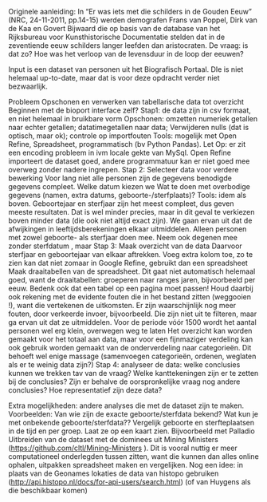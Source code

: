 Originele aanleiding: In “Er was iets met die schilders in de Gouden Eeuw” (NRC, 24-11-2011, pp.14-15) werden demografen Frans van Poppel, Dirk van de Kaa en Govert Bijwaard die op basis van de database van het Rijksbureau voor Kunsthistorische Documentatie stelden dat in de zeventiende eeuw schilders langer leefden dan aristocraten. De vraag: is dat zo?
Hoe was het verloop van de levensduur in de loop der eeuwen?

Input is een dataset van personen uit het Biografisch Portaal. DIe is niet helemaal up-to-date, maar dat is voor deze opdracht verder niet bezwaarlijk.


Probleem Opschonen en verwerken van tabellarische data tot overzicht
Beginnen met de bioport interface zelf?
Stap1: de data zijn in csv formaat, en niet helemaal in bruikbare vorm
Opschonen: omzetten numeriek getallen naar echter getallen; datatimegetallen naar data;
Verwijderen nulls (dat is optisch, maar ok); controle op importfouten
Tools: mogelijk met Open Refine, Spreadsheet, programmatisch (bv Python Pandas). Let Op: er zit een encoding probleem in ivm locale gekte van MySql. Open Refine importeert de dataset goed, andere programmatuur kan er niet goed mee overweg zonder nadere ingrepen.
Stap 2: Selecteer data voor verdere bewerking
Voor lang niet alle personen zijn de gegevens benodigde gegevens compleet.
Welke datum kiezen we
Wat te doen met overbodige gegevens (namen, extra datums,  geboorte-/sterfplaats)?
Tools: idem als boven.
Geboortejaar en sterfjaar zijn het meest compleet, dus geven meeste resultaten. Dat is wel minder precies, maar in dit geval te verkiezen boven minder data (die ook niet altijd exact zijn). We gaan ervan uit dat de afwijkingen in leeftijdsberekeningen elkaar uitmiddelen. Alleen personen met zowel geboorte- als sterfjaar doen mee. Neem ook degenen mee zonder sterfdatum , maar
Stap 3: Maak overzicht van de data
Daarvoor sterfjaar en geboortejaar van elkaar aftrekken. Voeg extra kolom toe, zo te zien kan dat niet zomaar in Google Refine, gebruikt dan een spreadsheet
Maak draaitabellen van de spreadsheet. Dit gaat niet automatisch helemaal goed, want de draaitabellen:
groeperen naar ranges jaren, bijvoorbeeld per eeuw. Bedenk ook dat een tabel op een pagina moet passen!
Houd daarbij ook rekening met de evidente fouten die in het bestand zitten (weggooien !), want die vertekenen de uitkomsten. Er zijn waarschijnlijk nog meer fouten, door verkeerde invoer, bijvoorbeeld. Die zijn niet uit te filteren, maar ga ervan uit dat ze uitmiddelen. Voor de periode vóór 1500 wordt het aantal personen wel erg klein, overwegen weg te laten
Het overzicht kan worden gemaakt voor het totaal aan data, maar voor een fijnmaziger verdeling kan ook gebruik worden gemaakt van de onderverdeling naar categorieën. Dit behoeft wel enige massage (samenvoegen categorieën, ordenen, weglaten als er te weinig data zijn?)
Stap 4: analyseer de data:
welke conclusies kunnen we trekken tav van de vraag?
Welke kanttekeningen zijn er te zetten bij de conclusies?
Zijn er behalve de oorspronkelijke vraag nog andere conclusies?
Hoe representatief zijn deze data?

Extra mogelijkheden: andere analyses die met de dataset zijn te maken. Voorbeelden:
Van wie zijn de exacte geboorte/sterfdata bekend? Wat kun je met onbekende geboorte/sterfdata??
Vergelijk geboorte en sterfteplaatsen in de tijd en per groep. Laat ze op een kaart zien. Bijvoorbeeld met Palladio
Uitbreiden van de dataset met de dominees uit Mining Ministers (https://github.com/cltl/Mining-Ministers ). Dit is vooral nuttig er meer computationeel onderlegden tussen zitten, want die kunnen dan alles online ophalen, uitpakken spreadsheet maken en vergelijken. Nog een idee: in plaats van de Geonames lokaties de data van histopo gebruiken (http://api.histopo.nl/docs/for-api-users/search.html) (of van Huygens als die beschikbaar komen)
